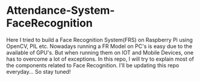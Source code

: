 # Attendance-System-FaceRecognition

Here I tried to build a Face Recognition System(FRS) on Raspberry Pi using OpenCV, PIL etc. Nowadays running a FR Model on PC's is easy due to the available of GPU's. But when running them on IOT and Mobile Devices, one has to overcome a lot of exceptions. 
In this repo, I will try to explain most of the components related to Face Recognition. I'll be updating this repo everyday...
So stay tuned!
